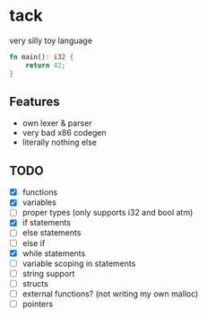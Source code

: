 # tack

very silly toy language

```rs
fn main(): i32 {
	return 42;
}
```

## Features
- own lexer & parser
- very bad x86 codegen
- literally nothing else

## TODO

- [X] functions
- [X] variables
- [ ] proper types (only supports i32 and bool atm)
- [X] if statements
- [ ] else statements
- [ ] else if 
- [X] while statements
- [ ] variable scoping in statements
- [ ] string support
- [ ] structs
- [ ] external functions? (not writing my own malloc)
- [ ] pointers